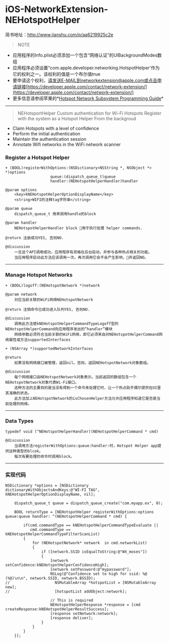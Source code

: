 # iOS-NetworkExtension-NEHotspotHelper
简书地址：http://www.jianshu.com/p/aa6219925c2e
>NOTE
- 应用程序的Info.plist必须添加一个包含“网络认证”的UIBackgroundModes数组
- 应用程序必须设置“com.apple.developer.networking.HotspotHelper'作为它的权利之一。该权利的值是一个布尔值true
- 要申请这个权利，请发送E-MAIL到networkextension@apple.com或点击申请链接[https://developer.apple.com/contact/network-extension/](https://developer.apple.com/contact/network-extension/)
- 更多信息请参阅苹果的*[Hotspot Network Subsystem Programming Guide](https://developer.apple.com/library/ios/documentation/NetworkingInternet/Conceptual/Hotspot_Network_Subsystem_Guide/Contents/Introduction.html#//apple_ref/doc/uid/TP40016639)*

---
>NEHotsportHelper  Custom authentication for Wi-Fi Hotspots
Register with the system as a Hotspot Helper
From the backgroud
- Claim Hotspots with a level of confidence
- Perform the initial authentication
- Maintain the authentication session
- Annotate Wifi networks in the WiFi network scanner

### Register a Hotspot Helper

```
+ (BOOL)registerWithOptions:(NSDictionary<NSString *, NSObject *> *)options 
                    queue:(dispatch_queue_t)queue 
                    handler:(NEHotspotHelperHandler)handler
```
```
@param options
    <key>kNEHotspotHelperOptionDisplayName</key>
    <string>WIFI的注释tag字符串</string>

@param queue 
    dispatch_queue_t 用来调用handle的block

@param handler
    NEHotspotHelperHandler block 用于执行处理 helper commands.

@return 注册成功YES, 否则NO.

@discussion
    一旦这个API调用成功，应用程序有资格在后台启动，并参与各种热点相关的功能。
    当应用程序启动此方法应该调用一次。再次调用它会不会产生影响，并返回NO。
```
---
### Manage Hotspot Networks
    + (BOOL)logoff:(NEHotspotNetwork *)network

```
@param network 
    对应当前关联的WiFi网络NEHotspotNetwork

@return 注销命令已成功进入队列YES, 否则NO.

@discussion
    调用此方法使kNEHotspotHelperCommandTypeLogoff型的NEHotspotHelperCommand向应用程序发出的“handler”模块
    网络参数必须符合当前关联的WiFi网络，即它必须来自对NEHotspotHelperCommand网络属性或方法supportedInterfaces
```

    + (NSArray *)supportedNetworkInterfaces

```
@return
    如果没有网络接口被管理，返回nil。否则，返回NEHotspotNetwork对象数组。

@discussion
    每个网络接口由NEHotspotNetwork对象表示。当前返回的数组包含一个NEHotspotNetwork对象代表Wi-Fi接口。
    这种方法的主要目的是当没有得到一个命令来处理它时，让一个热点助手偶尔提供在UI里其准确的状态。
    此方法加上NEHotspotNetwork的isChosenHelper方法允许应用程序知道它是否是当前处理的网络。
```
---
### Data Types
    typedef void (^NEHotspotHelperHandler)(NEHotspotHelperCommand * cmd)
```
@discussion
    当调用方法registerWithOptions:queue:handler:时，Hotspot Helper app提供这种类型的blcok。
    每次有要处理的命令时调用block。
```
---
### 实现代码
```
NSDictionary *options = [NSDictionary dictionaryWithObjectsAndKeys:@"WI-FI TAG", kNEHotspotHelperOptionDisplayName, nil];
    
    dispatch_queue_t queue = dispatch_queue_create("com.myapp.ex", 0); 
    
    BOOL returnType = [NEHotspotHelper registerWithOptions:options queue:queue handler: ^(NEHotspotHelperCommand * cmd) {

        if(cmd.commandType == kNEHotspotHelperCommandTypeEvaluate || 
           cmd.commandType == kNEHotspotHelperCommandTypeFilterScanList) 
        {
            for (NEHotspotNetwork* network  in cmd.networkList) 
            {
                if ([network.SSID isEqualToString:@"WX_moses"]) 
                {
                    [network setConfidence:kNEHotspotHelperConfidenceHigh];
                    [network setPassword:@"mypassword"];
                    NSLog(@"Confidence set to high for ssid: %@ (%@)\n\n", network.SSID, network.BSSID);
//                    NSMutableArray *hotspotList = [NSMutableArray new];     
//                    [hotspotList addObject:network];

                    // This is required
                    NEHotspotHelperResponse *response = [cmd createResponse:kNEHotspotHelperResultSuccess];
                    [response setNetwork:network];
                    [response deliver];
                }
            }
        }
    }];

```
